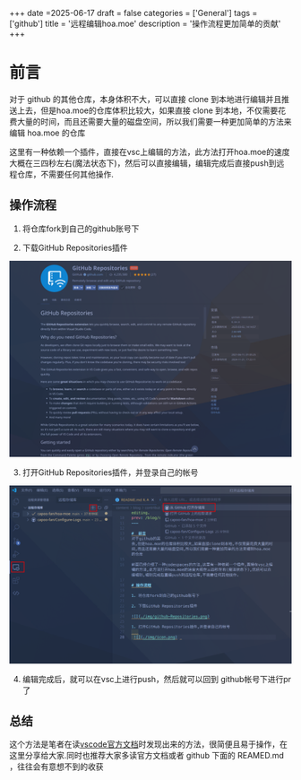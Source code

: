 +++
date =2025-06-17
draft = false
categories = ['General']
tags = ['github']
title = '远程编辑hoa.moe'
description = '操作流程更加简单的贡献'
+++



#  前言
对于 github 的其他仓库，本身体积不大，可以直接 clone 到本地进行编辑并且推送上去，但是hoa.moe的仓库体积比较大，如果直接 clone 到本地，不仅需要花费大量的时间，而且还需要大量的磁盘空间，所以我们需要一种更加简单的方法来编辑 hoa.moe 的仓库

这里有一种依赖一个插件，直接在vsc上编辑的方法，此方法打开hoa.moe的速度大概在三四秒左右(魔法状态下)，然后可以直接编辑，编辑完成后直接push到远程仓库，不需要任何其他操作.

## 操作流程

1. 将仓库fork到自己的github账号下

2. 下载GitHub Repositories插件

![](./img/github-Repositories.png)

3. 打开GitHub Repositories插件，并登录自己的帐号
   
![](./img/teach.png)  

4. 编辑完成后，就可以在vsc上进行push，然后就可以回到 github帐号下进行pr 了
   

## 总结

这个方法是笔者在读[vscode官方文档](https://code.visualstudio.com/docs)时发现出来的方法，很简便且易于操作，在这里分享给大家.同时也推荐大家多读官方文档或者 github 下面的 REAMED.md ，往往会有意想不到的收获